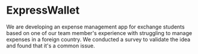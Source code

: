 # ExpressWallet

We are developing an expense management app for exchange students based on one of our team member's experience with struggling to  manage expenses in a foreign country. We conducted a survey to validate the idea and found that it's a common issue.
